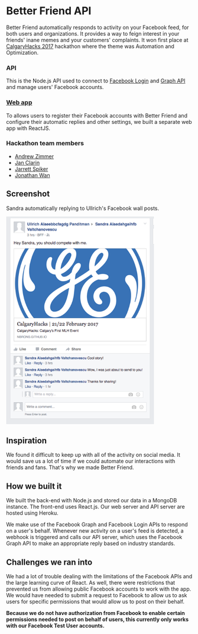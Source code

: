 # Better Friend API
Better Friend automatically responds to activity on your Facebook feed, for
both users and organizations. It provides a way to feign interest in your
friends' inane memes and your customers' complaints. It won first place at
[CalgaryHacks 2017](http://calgaryhacks.com/) hackathon where the theme was
Automation and Optimization.

### API
This is the Node.js API used to connect to
[Facebook Login](https://developers.facebook.com/docs/facebook-login) and
[Graph API](https://developers.facebook.com/docs/graph-api) and manage
users' Facebook accounts.

### [Web app](https://github.com/ajr-zimmer/better-friend-client)
To allows users to register their Facebook accounts with Better Friend and
configure their automatic replies and other settings, we built a separate
web app with ReactJS.

### Hackathon team members
- [Andrew Zimmer](https://github.com/ajr-zimmer)
- [Jan Clarin](https://github.com/janclarin)
- [Jarrett Spiker](https://github.com/JarrettSpiker)
- [Jonathan Wan](https://github.com/jnthnwn)

## Screenshot
Sandra automatically replying to Ullrich's Facebook wall posts.

<img src="https://raw.githubusercontent.com/janclarin/better-friend-api/master/screenshots/example-replies.png" width="400">

## Inspiration
We found it difficult to keep up with all of the activity on social media.
It would save us a lot of time if we could automate our interactions with
friends and fans. That's why we made Better Friend.

## How we built it
We built the back-end with Node.js and stored our data in a MongoDB instance.
The front-end uses React.js. Our web server and API server are hosted using
Heroku.

We make use of the Facebook Graph and Facebook Login APIs to respond on a
user's behalf. Whenever new activity on a user's feed is detected, a webhook is
triggered and calls our API server, which uses the Facebook Graph API to make
an appropriate reply based on industry standards.

## Challenges we ran into
We had a lot of trouble dealing with the limitations of the Facebook APIs and
the large learning curve of React. As well, there were restrictions that
prevented us from allowing public Facebook accounts to work with the app. We
would have needed to submit a request to Facebook to allow us to ask users for
specific permissions that would allow us to post on their behalf.

**Because we do not have authorization from Facebook to enable certain
permissions needed to post on behalf of users, this currently only works with
our Facebook Test User accounts.**
